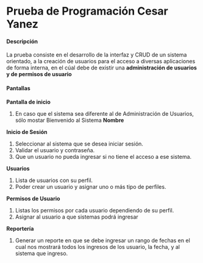 # Prueba de Programación Cesar Yanez

#### Descripción
La prueba consiste en el desarrollo de la interfaz y CRUD de un sistema orientado, a 
la creación de usuarios para el acceso a diversas aplicaciones de forma interna, 
en el cúal debe de existir una **administración de usuarios y de permisos de usuario**

#### Pantallas
**Pantalla de inicio**
1. En caso que el sistema sea diferente al de Administración de Usuarios, sólo mostar Bienvenido al Sistema **Nombre**

**Inicio de Sesión**
1. Seleccionar al sistema que se desea iniciar sesión.
2. Validar el usuario y contraseña.
3. Que un usuario no pueda ingresar si no tiene el acceso a ese sistema.

**Usuarios**
1. Lista de usuarios con su perfil.
2. Poder crear un usuario y asignar uno o más tipo de perfiles.

**Permisos de Usuario**
1. Listas los permisos por cada usuario dependiendo de su perfil.
2. Asignar al usuario a que sistemas podrá ingresar

**Reportería**
1. Generar un reporte en que se debe ingresar un rango de fechas en el cual nos mostrará todos los ingresos de los usuario, la fecha, y al sistema que ingreso.
       
